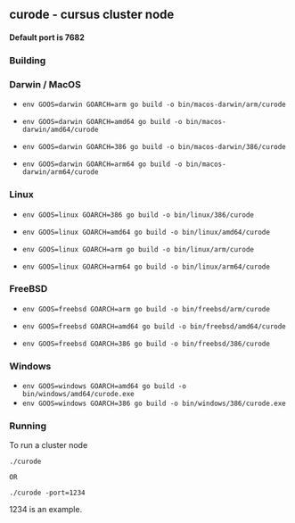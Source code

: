 ## curode - cursus cluster node
#### Default port is 7682

### Building

### Darwin / MacOS

- ``env GOOS=darwin GOARCH=arm go build -o bin/macos-darwin/arm/curode``

- ``env GOOS=darwin GOARCH=amd64 go build -o bin/macos-darwin/amd64/curode``

- ``env GOOS=darwin GOARCH=386 go build -o bin/macos-darwin/386/curode``

- ``env GOOS=darwin GOARCH=arm64 go build -o bin/macos-darwin/arm64/curode``

### Linux
- ``env GOOS=linux GOARCH=386 go build -o bin/linux/386/curode``

- ``env GOOS=linux GOARCH=amd64 go build -o bin/linux/amd64/curode``

- ``env GOOS=linux GOARCH=arm go build -o bin/linux/arm/curode``

- ``env GOOS=linux GOARCH=arm64 go build -o bin/linux/arm64/curode``

### FreeBSD

- ``env GOOS=freebsd GOARCH=arm go build -o bin/freebsd/arm/curode``

- ``env GOOS=freebsd GOARCH=amd64 go build -o bin/freebsd/amd64/curode``

- ``env GOOS=freebsd GOARCH=386 go build -o bin/freebsd/386/curode``


### Windows
- ``env GOOS=windows GOARCH=amd64 go build -o bin/windows/amd64/curode.exe``
- ``env GOOS=windows GOARCH=386 go build -o bin/windows/386/curode.exe``



### Running
To run a cluster node
``` 
./curode

OR

./curode -port=1234
```
1234 is an example.


